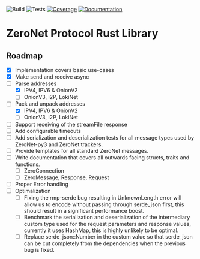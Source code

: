 ![Build](http://localhost:43110/1H3ct93gHL9BgtTnyrqJrkjn4NdociFFTn/img/build.svg)
![Tests](http://localhost:43110/1H3ct93gHL9BgtTnyrqJrkjn4NdociFFTn/img/tests.svg)
[![Coverage](http://localhost:43110/1H3ct93gHL9BgtTnyrqJrkjn4NdociFFTn/img/coverage.svg)](http://localhost:43110/1H3ct93gHL9BgtTnyrqJrkjn4NdociFFTn/coverage/html)
[![Documentation](http://localhost:43110/1H3ct93gHL9BgtTnyrqJrkjn4NdociFFTn/img/doc.svg)](http://localhost:43110/1H3ct93gHL9BgtTnyrqJrkjn4NdociFFTn/doc/zeronet_protocol)

# ZeroNet Protocol Rust Library

## Roadmap
- [x] Implementation covers basic use-cases
- [x] Make send and receive async
- [ ] Parse addresses
	- [x] IPV4, IPV6 & OnionV2
	- [ ] OnionV3, I2P, LokiNet
- [ ] Pack and unpack addresses
	- [x] IPV4, IPV6 & OnionV2
	- [ ] OnionV3, I2P, LokiNet
- [ ] Support receiving of the streamFile response
- [ ] Add configurable timeouts
- [ ] Add serialization and deserialization tests for all message types used by ZeroNet-py3 and ZeroNet trackers.
- [ ] Provide templates for all standard ZeroNet messages.
- [ ] Write documentation that covers all outwards facing structs, traits and functions.
	- [ ] ZeroConnection
	- [ ] ZeroMessage, Response, Request
- [ ] Proper Error handling
- [ ] Optimalization
	- [ ] Fixing the rmp-serde bug resulting in UnknownLength error will allow us to encode without passing through serde_json first, this should result in a significant performance boost.
	- [ ] Benchmark the serialization and deserialization of the intermediary custom type used for the request parameters and response values, currently it uses HashMap, this is highly unlikely to be optimal.
	- [ ] Replace serde_json::Number in the custom value so that serde_json can be cut completely from the dependencies when the previous bug is fixed.

